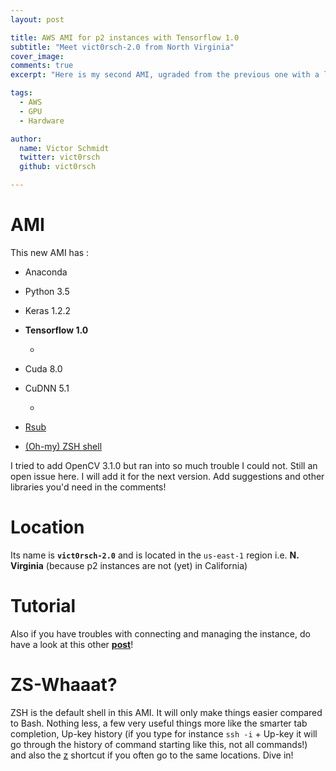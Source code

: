 ```yaml
---
layout: post

title: AWS AMI for p2 instances with Tensorflow 1.0
subtitle: "Meet vict0rsch-2.0 from North Virginia"
cover_image: 
comments: true
excerpt: "Here is my second AMI, ugraded from the previous one with a lot of what you need"

tags:
  - AWS
  - GPU
  - Hardware

author:
  name: Victor Schmidt
  twitter: vict0rsch
  github: vict0rsch

---
```



# AMI

This new AMI has :

* Anaconda
* Python 3.5
* Keras 1.2.2
* **Tensorflow 1.0**

  -

* Cuda 8.0
* CuDNN 5.1

  -

* [Rsub](/2016/12/03/aws_gpu/#gui-text-editor)
* [(Oh-my) ZSH shell](https://github.com/robbyrussell/oh-my-zsh/)

I tried to add OpenCV 3.1.0 but ran into so much trouble I could not. Still an open issue here. I will add it for the next version. Add suggestions and other libraries you'd need in the comments!

# Location

Its name is **`vict0rsch-2.0`** and is located in the `us-east-1` region i.e. **N. Virginia** (because p2 instances are not (yet) in California)

# Tutorial

Also if you have troubles with connecting and managing the instance, do have a look at this other **[post](/2016/12/03/aws_gpu/)**!

# ZS-Whaaat?

ZSH is the default shell in this AMI. It will only make things easier compared to Bash. Nothing less, a few very useful things more like the smarter tab completion, Up-key history (if you type for instance `ssh -i` + Up-key it will go through the history of command starting like this, not all commands!) and also the [z](https://www.smashingmagazine.com/2015/07/become-command-line-power-user-oh-my-zsh-z/#using-z-to-jump-to-frecent-folders) shortcut if you often go to the same locations. Dive in!